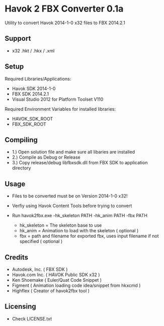 Havok 2 FBX Converter 0.1a
=============================

Utility to convert Havok 2014-1-0 x32 files to FBX 2014.2.1

Support
---------------------
- x32 .hkt / .hkx / .xml

Setup
---------------------
Required Libraries/Applications:
- Havok SDK 2014-1-0
- FBX SDK 2014.2.1
- Visual Studio 2012 for Platform Toolset V110

Required Environment Variables for installed libraries:
- HAVOK_SDK_ROOT
- FBX_SDK_ROOT

Compiling
---------------------
- 1.) Open solution file and make sure all libaries are installed
- 2.) Compile as Debug or Release
- 3.) Copy release/debug libfbxsdk.dll from FBX SDK to application directory

Usage
---------------------
- Files to be converted must be on Version 2014-1-0 x32!
- Verfiy using Havok Content Tools before trying to convert

- Run havok2fbx.exe -hk_skeleton PATH -hk_anim PATH -fbx PATH
	- hk_skeleton 	= The skeleton base to use
	- hk_anim		= Animation to load with the skeleton ( optional )
	- fbx			= path and filename for exported fbx, uses input filename if not specified ( optional )

Credits
---------------------
- Autodesk, Inc. ( FBX SDK )
- Havok.com Inc. ( HAVOK Public SDK x32 )
- Ken Shoemake ( Euler/Quat Code Snippet )
- Figment ( Animation loading code idea/snippet from hkxcmd )
- Highflex ( Creator of havok2fbx tool )

Licensing
---------------------
- Check LICENSE.txt
